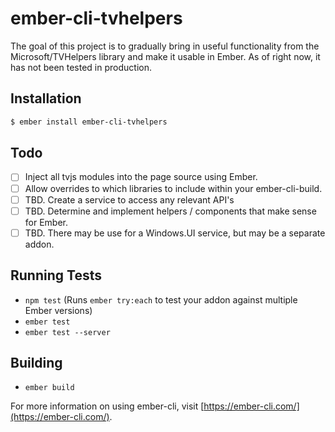 # ember-cli-tvhelpers

The goal of this project is to gradually bring in useful functionality from the Microsoft/TVHelpers library and make it usable in Ember.
As of right now, it has not been tested in production.

## Installation

```sh
$ ember install ember-cli-tvhelpers
```

## Todo

- [ ] Inject all tvjs modules into the page source using Ember.
- [ ] Allow overrides to which libraries to include within your ember-cli-build.
- [ ] TBD. Create a service to access any relevant API's
- [ ] TBD. Determine and implement helpers / components that make sense for Ember.
- [ ] TBD. There may be use for a Windows.UI service, but may be a separate addon.

## Running Tests

* `npm test` (Runs `ember try:each` to test your addon against multiple Ember versions)
* `ember test`
* `ember test --server`

## Building

* `ember build`

For more information on using ember-cli, visit [https://ember-cli.com/](https://ember-cli.com/).
